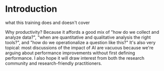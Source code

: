 # Introduction

<p class="subtitle" markdown="1">what this training does and doesn't cover</p>

<div class="callout" markdown="1">

Why productivity?
Because it affords a good mix of "how do we collect and analyze data?",
"when are quantitative and qualitative analysis the right tools?",
and "how do we operationalize a question like this?"
It's also very topical:
most discussions of the impact of AI are vacuous
because we're arguing about performance improvements without first defining performance.
I also hope it will draw interest from both the research community
and research-friendly practitioners.

</div>
